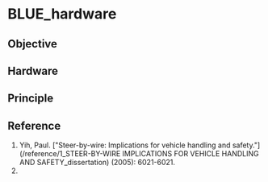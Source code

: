 # BLUE_hardware
## Objective
## Hardware
## Principle
## Reference
1. Yih, Paul. ["Steer-by-wire: Implications for vehicle handling and safety."](/reference/1_STEER-BY-WIRE IMPLICATIONS FOR VEHICLE HANDLING AND SAFETY_dissertation) (2005): 6021-6021.
2. 